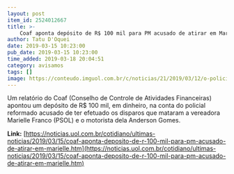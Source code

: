 ```yaml
---
layout: post
item_id: 2524012667
title: >-
    Coaf aponta depósito de R$ 100 mil para PM acusado de atirar em Marielle
author: Tatu D'Oquei
date: 2019-03-15 10:23:00
pub_date: 2019-03-15 10:23:00
time_added: 2019-03-18 20:04:51
category: avisamos
tags: []
image: https://conteudo.imguol.com.br/c/noticias/21/2019/03/12/o-policial-militar-reformado-ronnie-lessa-48-acusado-de-efetuar-dos-disparos-que-mataram-a-vereadora-marielle-franco-1552388416128_v2_615x300.jpg
---
```


Um relatório do Coaf (Conselho de Controle de Atividades Financeiras) apontou um depósito de R$ 100 mil, em dinheiro, na conta do policial reformado acusado de ter efetuado os disparos que mataram a vereadora Marielle Franco (PSOL) e o motorista dela Anderson Gomes.

**Link:** [https://noticias.uol.com.br/cotidiano/ultimas-noticias/2019/03/15/coaf-aponta-deposito-de-r-100-mil-para-pm-acusado-de-atirar-em-marielle.htm](https://noticias.uol.com.br/cotidiano/ultimas-noticias/2019/03/15/coaf-aponta-deposito-de-r-100-mil-para-pm-acusado-de-atirar-em-marielle.htm)

